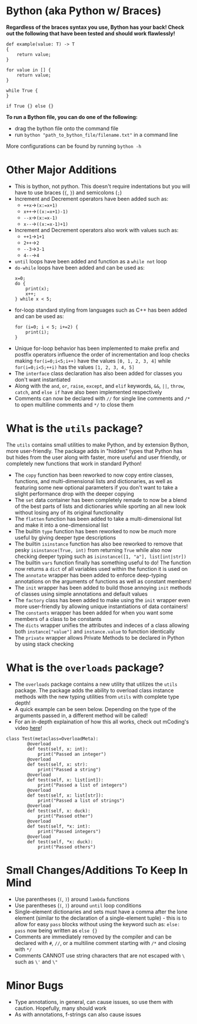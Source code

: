 # Bython (aka Python w/ Braces)

**Regardless of the braces syntax you use, Bython has your back! Check out the following that have been tested and should work flawlessly!**
```
def example(value: T) -> T
{
    return value;
}
```
```
for value in [] {
    return value;
}
```
```
while True {
}
```
```
if True {} else {}
```

**To run a Bython file, you can do one of the following:**
- drag the bython file onto the command file
- run `bython "path_to_bython_file/filename.txt"` in a command line

More configurations can be found by running `bython -h`

# Other Major Additions
- This is bython, not python. This doesn't require indentations but you will have to use braces (`{`, `}`) and semicolons (`;`)
- Increment and Decrement operators have been added such as:
  - `++x`->`(x:=x+1)`
  - `x++`->`((x:=x+1)-1)`
  - `--x`->`(x:=x-1)`
  - `x--`->`((x:=x-1)+1)`
- Increment and Decrement operators also work with values such as:
  - `++1`->`1+1`
  - `2++`->`2`
  - `--3`->`3-1`
  - `4--`->`4`
- `until` loops have been added and function as a `while not` loop
- `do-while` loops have been added and can be used as:
    ```
    x=0;
    do {
        print(x);
        x++;
    } while x < 5;
- for-loop standard styling from languages such as C++ has been added and can be used as:
    ```
    for (i=0; i < 5; i+=2) {
        print(i);
    }
- Unique for-loop behavior has been implemented to make prefix and postfix operators influence the order of incrementation and loop checks making `for(i=0;i<5;i++)` have the values `[0, 1, 2, 3, 4]` while `for(i=0;i<5;++i)` has the values `[1, 2, 3, 4, 5]`
- The `interface` class declaration has also been added for classes you don't want instantiated
- Along with the `and`, `or`, `raise`, `except`, and `elif` keywords, `&&`, `||`, `throw`, `catch`, and `else if` have also been implemented respectively
- Comments can now be declared with `//` for single line comments and `/*` to open multiline comments and `*/` to close them

# What is the `utils` package?
The `utils` contains small utilities to make Python, and by extension Bython, more user-friendly. The package adds in "hidden" types that Python has but hides from the user along with faster, more useful and user friendly, or completely new functions that work in standard Python!
- The `copy` function has been reworked to now copy entire classes, functions, and multi-dimensional lists and dictionaries, as well as featuring some new optional parameters if you don't want to take a slight performance drop with the deeper copying
- The `set` data container has been completely remade to now be a blend of the best parts of lists and dictionaries while sporting an all new look without losing any of its original functionality
- The `flatten` function has been added to take a multi-dimensional list and make it into a one-dimensional list
- The builtin `type` function has been reworked to now be *much* more useful by giving deeper type descriptions
- The builtin `isinstance` function has also bee reworked to remove that pesky `isinstance(True, int)` from returning `True` while also now checking deeper typing such as `isinstance([1, "a"], list[int|str])`
- The builtin `vars` function finally has something useful to do! The function now returns a `dict` of all variables used within the function it is used on
- The `annotate` wrapper has been added to enforce deep-typing annotations on the arguments of functions as well as constant members!
- The `init` wrapper has been added to build those annoying `init` methods of classes using simple annotations and default values
- The `factory` class has been added to make using the `init` wrapper even more user-friendly by allowing unique instantiations of data containers!
- The `constants` wrapper has been added for when you want some members of a class to be constants
- The `dicts` wrapper unifies the attributes and indeces of a class allowing both `instance["value"]` and `instance.value` to function identically
- The `private` wrapper allows Private Methods to be declared in Python by using stack checking

# What is the `overloads` package?
- The `overloads` package contains a new utility that utilizes the `utils` package. The package adds the ability to overload class instance methods with the new typing utilities from `utils` with complete type depth!
- A quick example can be seen below. Depending on the type of the arguments passed in, a different method will be called!
- For an in-depth explaination of how this all works, check out mCoding's video [here](https://youtu.be/yWzMiaqnpkI)!
```
class Test(metaclass=OverloadMeta):
        @overload
        def test(self, x: int):
            print("Passed an integer")
        @overload
        def test(self, x: str):
            print("Passed a string")
        @overload
        def test(self, x: list[int]):
            print("Passed a list of integers")
        @overload
        def test(self, x: list[str]):
            print("Passed a list of strings")
        @overload
        def test(self, x: duck):
            print("Passed other")
        @overload
        def test(self, *x: int):
            print("Passed integers")
        @overload
        def test(self, *x: duck):
            print("Passed others")
```

# Small Changes/Additions To Keep In Mind
- Use parentheses (`(`, `)`) around `lambda` functions
- Use parentheses (`(`, `)`) around `until` loop conditions
- Single-element dictionaries and sets must have a comma after the lone element (similar to the declaration of a single-element tuple) - this is to allow for easy `pass` blocks without using the keyword such as: `else: pass` now being written as `else {}`
- Comments are immediately removed by the compiler and can be declared with `#`, `//`, or a multiline comment starting with `/*` and closing with `*/`
- Comments CANNOT use string characters that are not escaped with `\` such as `\'` and `\"`

# Minor Bugs
- Type annotations, in general, can cause issues, so use them with caution. Hopefully, many should work
- As with annotations, f-strings can also cause issues
